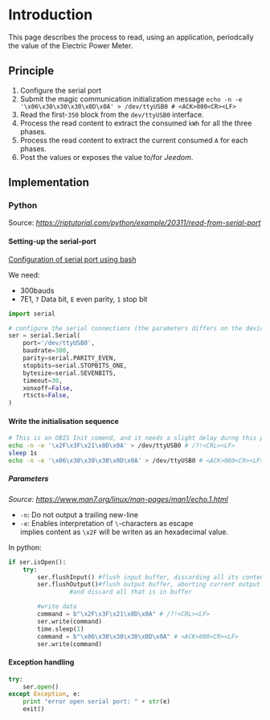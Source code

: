 # Introduction

This page describes the process to read, using an application, periodcally the value of the Electric Power Meter.

## Principle

1. Configure the serial port
2. Submit the magic communication initialization message
   ```echo -n -e '\x06\x30\x30\x30\x0D\x0A' > /dev/ttyUSB0 # <ACK>000<CR><LF>```
2. Read the first-`350` block from the `dev/ttyUSB0` interface.
3. Process the read content to extract the consumed `kWh` for all the three phases.
4. Process the read content to extract the current consumed `A` for each phases.
5. Post the values or exposes the value to/for _Jeedom_.

## Implementation

### Python

Source: _<https://riptutorial.com/python/example/20311/read-from-serial-port>_

#### Setting-up the serial-port

[Configuration of serial port using bash](serial-port-config.md)

We need:
- 300bauds
- 7E1, `7` Data bit, `E` even parity, `1` stop bit

```python
import serial

# configure the serial connections (the parameters differs on the device you are connecting to)
ser = serial.Serial(
    port='/dev/ttyUSB0',
    baudrate=300,
    parity=serial.PARITY_EVEN,
    stopbits=serial.STOPBITS_ONE,
    bytesize=serial.SEVENBITS,
    timeout=30,
    xonxoff=False,
    rtscts=False,
)
```

#### Write the initialisation sequence

```bash
# This is an OBIS Init comend, and it needs a slight delay durng this phase, i added 1s
echo -n -e '\x2F\x3F\x21\x0D\x0A' > /dev/ttyUSB0 # /?!<CRL><LF>
sleep 1s
echo -n -e '\x06\x30\x30\x30\x0D\x0A' > /dev/ttyUSB0 # <ACK>000<CR><LF>
```

##### Parameters

_Source: <https://www.man7.org/linux/man-pages/man1/echo.1.html>_

- `-n`: Do not output a trailing new-line
- `-e`: Enables interpretation of `\`-characters as escape<br/>
 implies content as `\x2F` will be writen as an hexadecimal value.

In python:

```python
if ser.isOpen():
    try:
        ser.flushInput() #flush input buffer, discarding all its contents
        ser.flushOutput()#flush output buffer, aborting current output 
                 #and discard all that is in buffer

        #write data
        command = b"\x2F\x3F\x21\x0D\x0A" # /?!<CRL><LF>
        ser.write(command)
        time.sleep(1)
        command = b"\x06\x30\x30\x30\x0D\x0A" # <ACK>000<CR><LF>
        ser.write(command)
```


#### Exception handling

```python
try: 
    ser.open()
except Exception, e:
    print "error open serial port: " + str(e)
    exit()
```